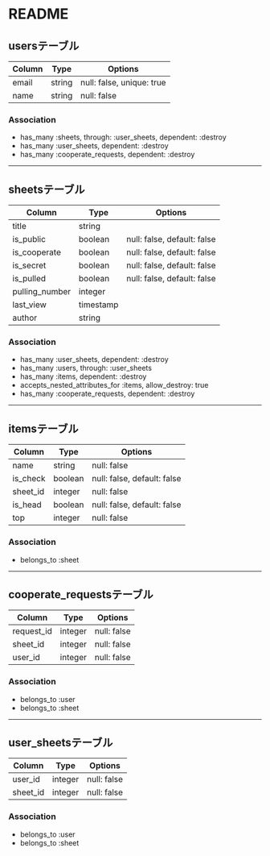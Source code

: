 # README


## usersテーブル

|Column|Type|Options|
|------|----|-------|
|email|string|null: false, unique: true|
|name|string|null: false|

### Association
- has_many :sheets, through: :user_sheets, dependent: :destroy
- has_many :user_sheets, dependent: :destroy
- has_many :cooperate_requests, dependent: :destroy

---
## sheetsテーブル

|Column|Type|Options|
|------|----|-------|
|title|string||
|is_public|boolean|null: false, default: false|
|is_cooperate|boolean|null: false, default: false|
|is_secret|boolean|null: false, default: false|
|is_pulled|boolean|null: false, default: false|
|pulling_number|integer||
|last_view|timestamp||
|author|string||

### Association
- has_many :user_sheets, dependent: :destroy
- has_many :users, through: :user_sheets
- has_many :items, dependent: :destroy
- accepts_nested_attributes_for :items, allow_destroy: true
- has_many :cooperate_requests, dependent: :destroy

---
## itemsテーブル

|Column|Type|Options|
|------|----|-------|
|name|string|null: false|
|is_check|boolean|null: false, default: false|
|sheet_id|integer|null: false|
|is_head|boolean|null: false, default: false|
|top|integer|null: false|

### Association
- belongs_to :sheet

---

## cooperate_requestsテーブル

|Column|Type|Options|
|------|----|-------|
|request_id|integer|null: false|
|sheet_id|integer|null: false|
|user_id|integer|null: false|

### Association
- belongs_to :user
- belongs_to :sheet

---

## user_sheetsテーブル

|Column|Type|Options|
|------|----|-------|
|user_id|integer|null: false|
|sheet_id|integer|null: false|

### Association
- belongs_to :user
- belongs_to :sheet